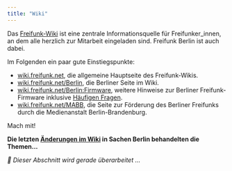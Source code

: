 ```yaml
---
title: "Wiki"
---
```


Das [Freifunk-Wiki](https://wiki.freifunk.net/) ist eine zentrale
Informationsquelle für Freifunker\_innen, an dem alle herzlich zur
Mitarbeit eingeladen sind. Freifunk Berlin ist auch dabei.

Im Folgenden ein paar gute Einstiegspunkte:

- [wiki.freifunk.net](https://wiki.freifunk.net/), die allgemeine Hauptseite des Freifunk-Wikis.
- [wiki.freifunk.net/Berlin](https://wiki.freifunk.net/Berlin), die Berliner Seite im Wiki.
- [wiki.freifunk.net/Berlin:Firmware](https://wiki.freifunk.net/Berlin:Firmware), weitere Hinweise zur Berliner Freifunk-Firmware inklusive [Häufigen Fragen](https://wiki.freifunk.net/Berlin:FAQ).
- [wiki.freifunk.net/MABB](https://wiki.freifunk.net/MABB), die Seite zur Förderung des Berliner Freifunks durch die Medienanstalt Berlin-Brandenburg.

Mach mit!

**Die letzten [Änderungen im Wiki](https://wiki.freifunk.net/index.php?title=Spezial:Letzte_%C3%84nderungen&amp;days=30&amp;from=&amp;limit=500) in Sachen Berlin behandelten die Themen...**  

_🚧  Dieser Abschnitt wird gerade überarbeitet ..._
